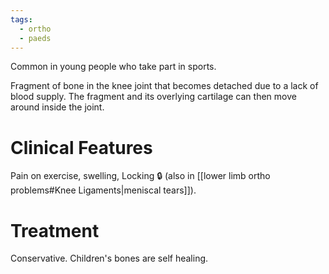 ```yaml
---
tags:
  - ortho
  - paeds
---
```

Common in young people who take part in sports.

Fragment of bone in the knee joint that becomes detached due to a lack of blood supply. The fragment and its overlying cartilage can then move around inside the joint.
# Clinical Features
Pain on exercise,
swelling,
Locking 🔒 (also in [[lower limb ortho problems#Knee Ligaments|meniscal tears]]). 
# Treatment
Conservative. Children's bones are self healing.
